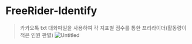 # FreeRider-Identify
> 카카오톡 txt 대화파일을 사용하여 각 지표별 점수를 통한 프리라이더(활동량이 적은 인원 판별)
![Untitled](https://user-images.githubusercontent.com/59383800/190858599-5ff2192d-52d3-4149-92e3-f4c570c43dec.png)
